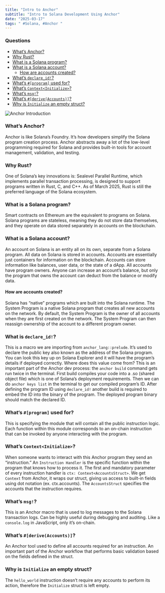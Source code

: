 ```yaml
---
title: "Intro to Anchor"
subtitle: "Intro to Solana Development Using Anchor"
date: "2025-03-17"
tags: " #Solana, #Anchor "
---
```

### Questions

- [What’s Anchor?](#whats-anchor)
- [Why Rust?](#why-rust)
- [What is a Solana program?](#what-is-a-solana-program)
- [What is a Solana account?](#what-is-a-solana-account)
  - [How are accounts created?](#how-are-accounts-created)
- [What’s `declare_id!`?](#whats-declare_id)
- [What‘s `#[program]` used for?](#whats-program-used-for)
- [What’s `Context<Initialize>`?](#whats-contextinitialize)
- [What’s `msg!`?](#whats-msg)
- [What’s `#[derive(Accounts)]`?](#whats-deriveaccounts)
- [Why is `Initialize` an empty struct?](#why-is-initialize-an-empty-struct)

![Anchor Introduction](/images/anchor_intro.png)

### What’s Anchor?
Anchor is like Solana’s Foundry. It’s how developers simplify the Solana program creation process. Anchor abstracts away a lot of the low-level programming required for Solana and provides built-in tools for account management, validation, and testing.

### Why Rust?
One of Solana’s key innovations is: Sealevel Parallel Runtime, which implements parallel transaction processing, is designed to support programs written in Rust, C, and C++. As of March 2025, Rust is still the preferred language of the Solana ecosystem.

### What is a Solana program?
Smart contracts on Ethereum are the equivalent to programs on Solana. Solana programs are stateless, meaning they do not store data themselves, and they operate on data stored separately in accounts on the blockchain. 

### What is a Solana account?
An account on Solana is an entity all on its own, separate from a Solana program. All data on Solana is stored in accounts. Accounts are essentially just containers for information on the blockchain. Accounts can store information like balances, user data, or the state of a dApp. All accounts have program owners. Anyone can increase an account’s balance, but only the program that owns the account can deduct from the balance or modify data.

#### How are accounts created?
Solana has “native” programs which are built into the Solana runtime. The System Program is a native Solana program that creates all new accounts on the network. By default, the System Program is the owner of all accounts when they are first created on the network. The System Program can then reassign ownership of the account to a different program owner.

### What is `declare_id!`?
This is a macro we are importing from `anchor_lang::prelude`. It’s used to declare the public key also known as the address of the Solana program. You can look this key up on Solana Explorer and it will have the program’s details if deployed correctly. Where does this value come from? This is an important part of the Anchor dev process: the `anchor build` command gets run twice in the terminal. First build compiles your code into a .so (shared object file) which is one of Solana’s deployment requirements. Then we can do `anchor keys list` in the terminal to get our compiled program’s ID. After defining the program ID using `declare_id!` another build is required to embed the ID into the binary of the program. The deployed program binary should match the declared ID. 

### What‘s `#[program]` used for?
This is specifying the module that will contain all the public instruction logic. Each function within this module corresponds to an on-chain instruction that can be invoked by anyone interacting with the program.

### What’s `Context<Initialize>`?
When someone wants to interact with this Anchor program they send an “instruction.” An `Instruction Handler` is the specific function within the program that knows how to process it. The first and mandatory parameter of every instruction handler is `ctx: Context<AccountsStruct>`. We get `Context` from Anchor, it wraps our struct, giving us access to built-in fields using dot notation (ex. ctx.accounts). The `AccountsStruct` specifies the accounts that the instruction requires. 

### What’s `msg!`?
This is an Anchor macro that is used to log messages to the Solana transaction logs. Can be highly useful during debugging and auditing. Like a `console.log` in JavaScript, only it’s on-chain.

### What’s `#[derive(Accounts)]`?
An Anchor tool used to define all accounts required for an instruction. An important part of the Anchor workflow that performs basic validation based on the fields defined in the struct.

### Why is `Initialize` an empty struct?
The `hello_world` instruction doesn’t require any accounts to perform its action, therefore the `Initialize` struct is left empty.
